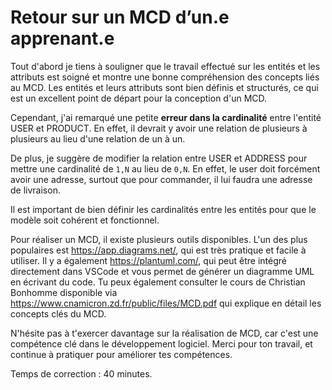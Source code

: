 # Retour sur un MCD d’un.e apprenant.e

Tout d'abord je tiens à souligner que le travail effectué sur les entités et les attributs est soigné et montre une bonne compréhension des concepts liés au MCD. Les entités et leurs attributs sont bien définis et structurés, ce qui est un excellent point de départ pour la conception d'un MCD.

Cependant, j'ai remarqué une petite **erreur dans la cardinalité** entre l'entité USER et PRODUCT. En effet, il devrait y avoir une relation de plusieurs à plusieurs au lieu d'une relation de un à un.

De plus, je suggère de modifier la relation entre USER et ADDRESS pour mettre une cardinalité de `1,N` au lieu de `0,N`. En effet, le user doit forcément avoir une adresse, surtout que pour commander, il lui faudra une adresse de livraison.

Il est important de bien définir les cardinalités entre les entités pour que le modèle soit cohérent et fonctionnel.

Pour réaliser un MCD, il existe plusieurs outils disponibles. L'un des plus populaires est https://app.diagrams.net/, qui est très pratique et facile à utiliser. Il y a également https://plantuml.com/, qui peut être intégré directement dans VSCode et vous permet de générer un diagramme UML en écrivant du code. Tu peux également consulter le cours de Christian Bonhomme disponible via https://www.cnamicron.zd.fr/public/files/MCD.pdf qui explique en détail les concepts clés du MCD.

N'hésite pas à t'exercer davantage sur la réalisation de MCD, car c'est une compétence clé dans le développement logiciel. Merci pour ton travail, et continue à pratiquer pour améliorer tes compétences.

Temps de correction : 40 minutes.